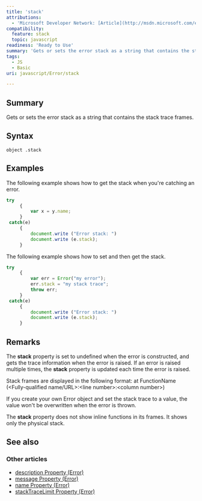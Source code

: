 ```yaml
---
title: 'stack'
attributions:
  - 'Microsoft Developer Network: [Article](http://msdn.microsoft.com/en-us/library/ie/hh699850(v=vs.94).aspx)'
compatibility:
  feature: stack
  topic: javascript
readiness: 'Ready to Use'
summary: 'Gets or sets the error stack as a string that contains the stack trace frames.'
tags:
  - JS
  - Basic
uri: javascript/Error/stack

---
```

## Summary

Gets or sets the error stack as a string that contains the stack trace frames.

## Syntax

    object .stack

## Examples

The following example shows how to get the stack when you're catching an error.

``` js
try
     {
         var x = y.name;
     }
 catch(e)
     {
         document.write ("Error stack: ")
         document.write (e.stack);
     }
```

The following example shows how to set and then get the stack.

``` js
try
     {
         var err = Error("my error");
         err.stack = "my stack trace";
         throw err;
     }
 catch(e)
     {
         document.write ("Error stack: ")
         document.write (e.stack);
     }
```

## Remarks

The **stack** property is set to undefined when the error is constructed, and gets the trace information when the error is raised. If an error is raised multiple times, the **stack** property is updated each time the error is raised.

Stack frames are displayed in the following format: at FunctionName (\<Fully-qualified name/URL\>:\<line number\>:\<column number\>)

If you create your own Error object and set the stack trace to a value, the value won't be overwritten when the error is thrown.

The **stack** property does not show inline functions in its frames. It shows only the physical stack.

## See also

### Other articles

-   [description Property (Error)](/javascript/Error/description)
-   [message Property (Error)](/javascript/Error/message)
-   [name Property (Error)](/javascript/Error/name)
-   [stackTraceLimit Property (Error)](/javascript/Error/stackTraceLimit)

